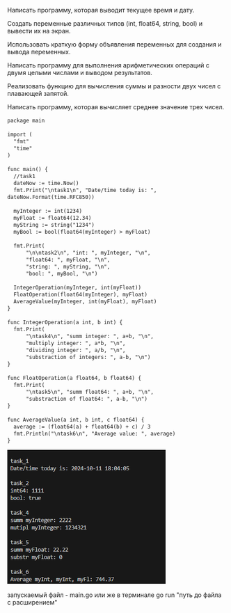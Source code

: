Написать программу, которая выводит текущее время и дату.

Создать переменные различных типов (int, float64, string, bool) и вывести их на экран.

Использовать краткую форму объявления переменных для создания и вывода переменных.

Написать программу для выполнения арифметических операций с двумя целыми числами и выводом результатов.

Реализовать функцию для вычисления суммы и разности двух чисел с плавающей запятой.

Написать программу, которая вычисляет среднее значение трех чисел.

  ```
  package main

import (
	"fmt"
	"time"
)

func main() {
	//task1
	dateNow := time.Now()
	fmt.Print("\ntask1\n", "Date/time today is: ", dateNow.Format(time.RFC850))

	myInteger := int(1234)
	myFloat := float64(12.34)
	myString := string("1234")
	myBool := bool(float64(myInteger) > myFloat)

	fmt.Print(
		"\n\ntask2\n", "int: ", myInteger, "\n",
		"float64: ", myFloat, "\n",
		"string: ", myString, "\n",
		"bool: ", myBool, "\n")

	IntegerOperation(myInteger, int(myFloat))
	FloatOperation(float64(myInteger), myFloat)
	AverageValue(myInteger, int(myFloat), myFloat)
}

func IntegerOperation(a int, b int) {
	fmt.Print(
		"\ntask4\n", "summ integer: ", a+b, "\n",
		"multiply integer: ", a*b, "\n",
		"dividing integer: ", a/b, "\n",
		"substraction of integers: ", a-b, "\n")
}

func FloatOperation(a float64, b float64) {
	fmt.Print(
		"\ntask5\n", "summ float64: ", a+b, "\n",
		"substraction of float64: ", a-b, "\n")
}

func AverageValue(a int, b int, c float64) {
	average := (float64(a) + float64(b) + c) / 3
	fmt.Println("\ntask6\n", "Average value: ", average)
}

```
![Image alt](https://github.com/Reilna/1lab/blob/main/firstLab/image.png)

запускаемый файл - main.go
или же в терминале go run "путь до файла с расширением"
